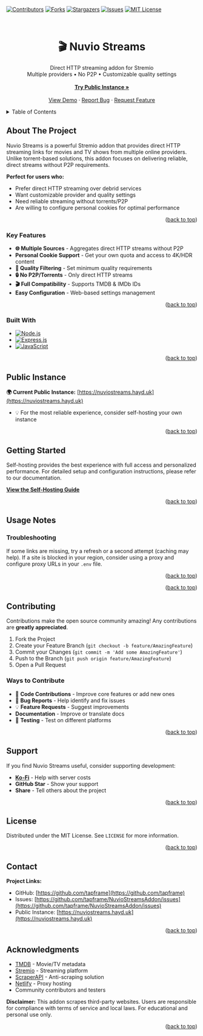 <!-- Improved compatibility of back to top link -->
<a id="readme-top"></a>

<!-- PROJECT SHIELDS -->
[![Contributors][contributors-shield]][contributors-url]
[![Forks][forks-shield]][forks-url]
[![Stargazers][stars-shield]][stars-url]
[![Issues][issues-shield]][issues-url]
[![MIT License][license-shield]][license-url]

<!-- PROJECT LOGO -->
<br />
<div align="center">
  <h1 align="center">🎬 Nuvio Streams</h1>
  <p align="center">
    Direct HTTP streaming addon for Stremio
    <br />
    Multiple providers • No P2P • Customizable quality settings
    <br />
    <br />
    <a href="https://nuviostreams.hayd.uk"><strong>Try Public Instance »</strong></a>
    <br />
    <br />
    <a href="https://nuviostreams.hayd.uk">View Demo</a>
    ·
    <a href="https://github.com/tapframe/NuvioStreamsAddon/issues/new?labels=bug&template=bug-report.md">Report Bug</a>
    ·
    <a href="https://github.com/tapframe/NuvioStreamsAddon/issues/new?labels=enhancement&template=feature-request.md">Request Feature</a>
  </p>
</div>

<!-- TABLE OF CONTENTS -->
<details>
  <summary>Table of Contents</summary>
  <ol>
    <li>
      <a href="#about-the-project">About The Project</a>
      <ul>
        <li><a href="#key-features">Key Features</a></li>
        <li><a href="#built-with">Built With</a></li>
      </ul>
    </li>
    <li><a href="#public-instance">Public Instance</a></li>
    <li>
      <a href="#getting-started">Getting Started</a>
      <ul>
        <li><a href="#prerequisites">Prerequisites</a></li>
        <li><a href="#installation">Installation</a></li>
        <li><a href="#configuration">Configuration</a></li>
      </ul>
    </li>
    <li><a href="#usage-notes">Usage Notes</a></li>
    <li><a href="#contributing">Contributing</a></li>
    <li><a href="#support">Support</a></li>
    <li><a href="#license">License</a></li>
    <li><a href="#contact">Contact</a></li>
    <li><a href="#acknowledgments">Acknowledgments</a></li>
  </ol>
</details>

<!-- ABOUT THE PROJECT -->
## About The Project

Nuvio Streams is a powerful Stremio addon that provides direct HTTP streaming links for movies and TV shows from multiple online providers. Unlike torrent-based solutions, this addon focuses on delivering reliable, direct streams without P2P requirements.

**Perfect for users who:**
* Prefer direct HTTP streaming over debrid services
* Want customizable provider and quality settings  
* Need reliable streaming without torrents/P2P
* Are willing to configure personal cookies for optimal performance

<p align="right">(<a href="#readme-top">back to top</a>)</p>

### Key Features

* **🌐 Multiple Sources** - Aggregates direct HTTP streams without P2P
* **Personal Cookie Support** - Get your own quota and access to 4K/HDR content
* **🎯 Quality Filtering** - Set minimum quality requirements
* **🔒 No P2P/Torrents** - Only direct HTTP streams
* **🎬 Full Compatibility** - Supports TMDB & IMDb IDs
* **Easy Configuration** - Web-based settings management

<p align="right">(<a href="#readme-top">back to top</a>)</p>

### Built With

* [![Node.js][Node.js]][Node-url]
* [![Express.js][Express.js]][Express-url]
* [![JavaScript][JavaScript]][JavaScript-url]

<p align="right">(<a href="#readme-top">back to top</a>)</p>

<!-- PUBLIC INSTANCE -->
## Public Instance

**🌍 Current Public Instance:** [https://nuviostreams.hayd.uk](https://nuviostreams.hayd.uk)

* 💡 For the most reliable experience, consider self-hosting your own instance

<p align="right">(<a href="#readme-top">back to top</a>)</p>

<!-- GETTING STARTED -->
## Getting Started

Self-hosting provides the best experience with full access and personalized performance. For detailed setup and configuration instructions, please refer to our documentation.

**[View the Self-Hosting Guide](https://github.com/tapframe/NuvioStreamsAddon/blob/master/DOCUMENTATION.md)**

<p align="right">(<a href="#readme-top">back to top</a>)</p>

<!-- USAGE NOTES -->
## Usage Notes

### Troubleshooting

If some links are missing, try a refresh or a second attempt (caching may help). If a site is blocked in your region, consider using a proxy and configure proxy URLs in your `.env` file.

<p align="right">(<a href="#readme-top">back to top</a>)</p>

<!-- PROVIDER GUIDES REMOVED -->

<p align="right">(<a href="#readme-top">back to top</a>)</p>

<!-- CONTRIBUTING -->
## Contributing

Contributions make the open source community amazing! Any contributions are **greatly appreciated**.

1. Fork the Project
2. Create your Feature Branch (`git checkout -b feature/AmazingFeature`)
3. Commit your Changes (`git commit -m 'Add some AmazingFeature'`)
4. Push to the Branch (`git push origin feature/AmazingFeature`)
5. Open a Pull Request

### Ways to Contribute

* 🔧 **Code Contributions** - Improve core features or add new ones
* 🐛 **Bug Reports** - Help identify and fix issues
* 💡 **Feature Requests** - Suggest improvements
* **Documentation** - Improve or translate docs
* 🧪 **Testing** - Test on different platforms

<p align="right">(<a href="#readme-top">back to top</a>)</p>

<!-- SUPPORT -->
## Support

If you find Nuvio Streams useful, consider supporting development:

* **[Ko-Fi](https://ko-fi.com/tapframe)** - Help with server costs
* **GitHub Star** - Show your support
* **Share** - Tell others about the project

<p align="right">(<a href="#readme-top">back to top</a>)</p>

<!-- LICENSE -->
## License

Distributed under the MIT License. See `LICENSE` for more information.

<p align="right">(<a href="#readme-top">back to top</a>)</p>

<!-- CONTACT -->
## Contact

**Project Links:**
* GitHub: [https://github.com/tapframe](https://github.com/tapframe)
* Issues: [https://github.com/tapframe/NuvioStreamsAddon/issues](https://github.com/tapframe/NuvioStreamsAddon/issues)
* Public Instance: [https://nuviostreams.hayd.uk](https://nuviostreams.hayd.uk)

<p align="right">(<a href="#readme-top">back to top</a>)</p>

<!-- ACKNOWLEDGMENTS -->
## Acknowledgments

* [TMDB](https://www.themoviedb.org/) - Movie/TV metadata
* [Stremio](https://www.stremio.com/) - Streaming platform
* [ScraperAPI](https://www.scraperapi.com/) - Anti-scraping solution
* [Netlify](https://www.netlify.com/) - Proxy hosting
* Community contributors and testers

**Disclaimer:** This addon scrapes third-party websites. Users are responsible for compliance with terms of service and local laws. For educational and personal use only.

<p align="right">(<a href="#readme-top">back to top</a>)</p>

<!-- MARKDOWN LINKS & IMAGES -->
[contributors-shield]: https://img.shields.io/github/contributors/tapframe/NuvioStreamsAddon.svg?style=for-the-badge
[contributors-url]: https://github.com/tapframe/NuvioStreamsAddon/graphs/contributors
[forks-shield]: https://img.shields.io/github/forks/tapframe/NuvioStreamsAddon.svg?style=for-the-badge
[forks-url]: https://github.com/tapframe/NuvioStreamsAddon/network/members
[stars-shield]: https://img.shields.io/github/stars/tapframe/NuvioStreamsAddon.svg?style=for-the-badge
[stars-url]: https://github.com/tapframe/NuvioStreamsAddon/stargazers
[issues-shield]: https://img.shields.io/github/issues/tapframe/NuvioStreamsAddon.svg?style=for-the-badge
[issues-url]: https://github.com/tapframe/NuvioStreamsAddon/issues
[license-shield]: https://img.shields.io/github/license/tapframe/NuvioStreamsAddon.svg?style=for-the-badge
[license-url]: https://github.com/tapframe/NuvioStreamsAddon/blob/master/LICENSE

[Node.js]: https://img.shields.io/badge/Node.js-43853D?style=for-the-badge&logo=node.js&logoColor=white
[Node-url]: https://nodejs.org/
[Express.js]: https://img.shields.io/badge/Express.js-404D59?style=for-the-badge&logo=express&logoColor=white
[Express-url]: https://expressjs.com/
[JavaScript]: https://img.shields.io/badge/JavaScript-F7DF1E?style=for-the-badge&logo=javascript&logoColor=black
[JavaScript-url]: https://developer.mozilla.org/en-US/docs/Web/JavaScript
